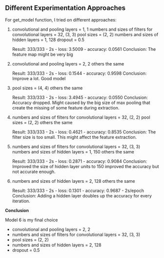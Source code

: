 






## Different Experimentation Approaches 

For get_model function, I tried on different approaches:
1.  convolutional and pooling layers = 1, 1
    numbers and sizes of filters for convolutional layers = 32, (3, 3)
    pool sizes = (2, 2)
    numbers and sizes of hidden layers = 1, 128
    dropout = 0.5

    Result: 333/333 - 2s - loss: 3.5009 - accuracy: 0.0561
    Conclusion: The feature map might be very big 

2.  convolutional and pooling layers = 2, 2
    others the same

    Result: 333/333 - 2s - loss: 0.1544 - accuracy: 0.9598
    Conclusion: Improve a lot. Good model

3.  pool sizes = (4, 4)
    others the same

    Result: 333/333 - 2s - loss: 3.4945 - accuracy: 0.0550
    Conclusion: Accuracy dropped. Might caused by the big size of max pooling that create the missing of some feature during extraction. 

4.  numbers and sizes of filters for convolutional layers = 32, (2, 2)
    pool sizes = (2, 2)
    others the same

    Result: 333/333 - 2s - loss: 0.4621 - accuracy: 0.8535
    Conclusion: The filter size is too small. This might affect the feature extraction.

5.  numbers and sizes of filters for convolutional layers = 32, (3, 3)
    numbers and sizes of hidden layers = 1, 150
    others the same

    Result: 333/333 - 2s - loss: 0.2871 - accuracy: 0.9084
    Conclusion: Improved the size of hidden layer units to 150 improved the accuracy but not accurate enough.

6.  numbers and sizes of hidden layers = 2, 128
    others the same

    Result: 333/333 - 2s - loss: 0.1301 - accuracy: 0.9687 - 2s/epoch
    Conclusion: Adding a hidden layer doubles up the accuracy for every iteration. 

**Conclusion**

Model 6 is my final choice
- convolutional and pooling layers = 2, 2
- numbers and sizes of filters for convolutional layers = 32, (3, 3)
- pool sizes = (2, 2)
- numbers and sizes of hidden layers = 2, 128
- dropout = 0.5
